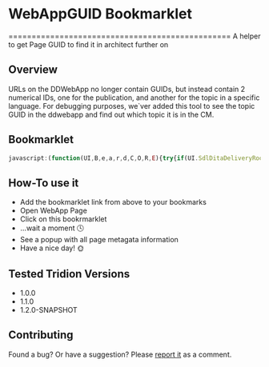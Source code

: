 # WebAppGUID Bookmarklet
================================================
A helper to get Page GUID to find it in architect further on

## Overview

URLs on the DDWebApp no longer contain GUIDs, but instead contain 2 numerical IDs, one for the publication, and another for the topic in a specific language. For debugging purposes, we`ver added this tool to see the topic GUID in the ddwebapp and find out which topic it is in the CM.
 
## Bookmarklet

```javascript
javascript:(function(UI,B,e,a,r,d,C,O,R,E){try{if(UI.SdlDitaDeliveryRootPath!=undefined){R=UI.document}else{throw""}}catch(ex){alert("Not a SDL Delivery Web APP!");return}alert("Topic ID: "+R.querySelector(".page-content > h1.topictitle1").id.split("__")[0])})(window.top);
```

## How-To use it

  * Add the bookmarklet link from above to your bookmarks
  * Open WebApp Page
  * Click on this bookrmarklet
  * …wait a moment :clock4:
  * See a popup with all page metagata information
  * Have a nice day! :sun_with_face:


## Tested Tridion Versions

*	1.0.0
*	1.1.0
*	1.2.0-SNAPSHOT

## Contributing

Found a bug? Or have a suggestion? Please [report it](http:// "WebAppGUID | bookmarklet") as a comment.
